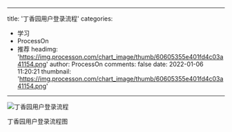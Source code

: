 
---
title: '丁香园用户登录流程'
categories: 
 - 学习
 - ProcessOn
 - 推荐
headimg: 'https://img.processon.com/chart_image/thumb/60605355e401fd4c03a41154.png'
author: ProcessOn
comments: false
date: 2022-01-06 11:20:21
thumbnail: 'https://img.processon.com/chart_image/thumb/60605355e401fd4c03a41154.png'
---

<div>   
<img class="thumb" alt="丁香园用户登录流程" src="https://img.processon.com/chart_image/thumb/60605355e401fd4c03a41154.png" referrerpolicy="no-referrer">
<p>丁香园用户登录流程图</p>  
</div>
            
